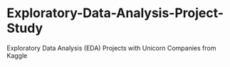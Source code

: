 # Exploratory-Data-Analysis-Project-Study
Exploratory Data Analysis (EDA) Projects with Unicorn Companies from Kaggle

